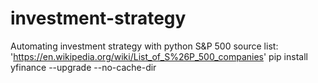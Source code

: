 # investment-strategy
Automating investment strategy with python 
S&P 500 source list: 'https://en.wikipedia.org/wiki/List_of_S%26P_500_companies'
pip install yfinance --upgrade --no-cache-dir
